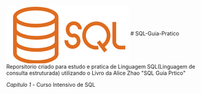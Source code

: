 <img  src="/image/Logo SQL.png" align = "center"  />
# SQL-Guia-Pratico
Reporsitorio criado para estudo e pratica de Linguagem SQL(Linguagem de consulta estruturada) utilizando o Livro da Alice Zhao "SQL Guia Prtico"

*Capitulo 1* - Curso Intensivo de SQL

